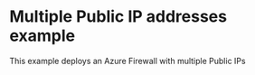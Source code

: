 # Multiple Public IP addresses example

This example deploys an Azure Firewall with multiple Public IPs
